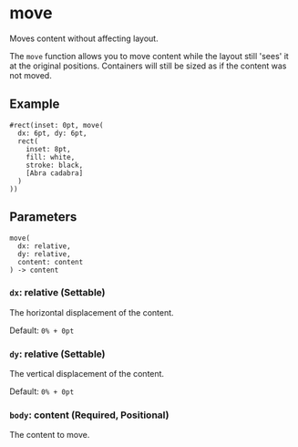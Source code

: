 # move

Moves content without affecting layout.

The `move` function allows you to move content while the layout still 'sees' it at the original positions. Containers will still be sized as if the content was not moved.

## Example

```typst
#rect(inset: 0pt, move(
  dx: 6pt, dy: 6pt,
  rect(
    inset: 8pt,
    fill: white,
    stroke: black,
    [Abra cadabra]
  )
))
```

## Parameters

```
move(
  dx: relative,
  dy: relative,
  content: content
) -> content
```

### `dx`: relative (Settable)

The horizontal displacement of the content.

Default: `0% + 0pt`

### `dy`: relative (Settable)

The vertical displacement of the content.

Default: `0% + 0pt`

### `body`: content (Required, Positional)

The content to move.
